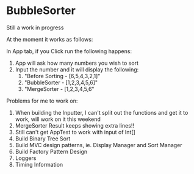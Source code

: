 # BubbleSorter

Still a work in progress

At the moment it works as follows:

In App tab, if you Click run the following happens:

1. App will ask how many numbers you wish to sort
2. Input the number and it will display the following:
   1. "Before Sorting - [6,5,4,3,2,1]"
   2. "BubbleSorter - [1,2,3,4,5,6]"
   3. "MergeSorter - [1,2,3,4,5,6"


Problems for me to work on:
1. When building the Inputter, I can't split out the functions and get it to work, will work on it this weekend
2. MergeSorter Result keeps showing extra lines!!
3. Still can't get AppTest to work with input of Int[]
4. Build Binary Tree Sort
5. Build MVC  design patterns, ie. Display Manager and Sort Manager
6. Build Factory Pattern Design
7. Loggers
8. Timing Information
